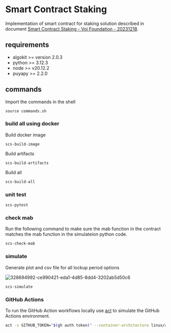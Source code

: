 # Smart Contract Staking

Implementation of smart contract for staking solution described in document [Smart Contract Staking - Voi Foundation - 20231218](https://docs.google.com/document/d/17-Hvqp7ZndS0G2CrJEui_hFIHZksBALYNU7CqKvnyxM/edit#heading=h.rhnx1imq9wmf).

## requirements

- algokit >= version 2.0.3
- python >= 3.12.3
- node >= v20.12.2
- puyapy >= 2.2.0

## commands

Import the commands in the shell

```shell
source commands.sh
```

### build all using docker

Build docker image

```shell
scs-build-image
```
 
Build artifacts

```shell
scs-build-artifacts
```

Build all
  
```shell
scs-build-all
```

### unit test

```shell
scs-pytest
```

### check mab

Run the following command to make sure the mab function in the contract matches the mab function in the simulateion python code.

```shell
scs-check-mab
```

### simulate

Generate plot and csv file for all lockup period options

![328694992-ce990421-eda1-4d85-8dd4-3202ab5d50c6](https://github.com/NautilusOSS/smart-contract-staking/assets/23183451/6c6cb3fe-ca44-41e5-882c-522e756ff065)

```
scs-simulate
```

### GitHub Actions

To run the GitHub Action workflows locally use [act](https://github.com/nektos/act) to simulate the GitHub Actions environment.

```bash
act -s GITHUB_TOKEN="$(gh auth token)" --container-architecture linux/amd64
```
